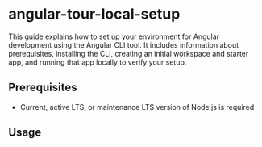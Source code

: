 # angular-tour-local-setup

This guide explains how to set up your environment for Angular development using the Angular CLI tool. It includes information about prerequisites, installing the CLI, creating an initial workspace and starter app, and running that app locally to verify your setup.


## Prerequisites

* Current, active LTS, or maintenance LTS version of Node.js is required

## Usage
